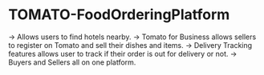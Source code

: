 # TOMATO-FoodOrderingPlatform
-> Allows users to find hotels nearby.
-> Tomato for Business allows sellers to
register on Tomato and sell their dishes
and items.
-> Delivery Tracking features allows user to
track if their order is out for delivery or
not.
-> Buyers and Sellers all on one platform.
